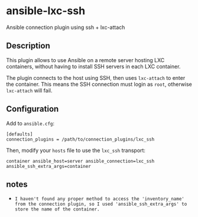 # ansible-lxc-ssh
Ansible connection plugin using ssh + lxc-attach

## Description

This plugin allows to use Ansible on a remote server hosting LXC containers,
without having to install SSH servers in each LXC container.

The plugin connects to the host using SSH, then uses `lxc-attach` to enter the
container. This means the SSH connection must login as `root`, otherwise
`lxc-attach` will fail.

## Configuration

Add to `ansible.cfg`:
```
[defaults]
connection_plugins = /path/to/connection_plugins/lxc_ssh
```

Then, modify your `hosts` file to use the `lxc_ssh` transport:
```
container ansible_host=server ansible_connection=lxc_ssh ansible_ssh_extra_args=container
```

## notes

*     I haven't found any proper method to access the 'inventory_name' from the connection plugin, so I used 'ansible_ssh_extra_args' to store the name of the container.

